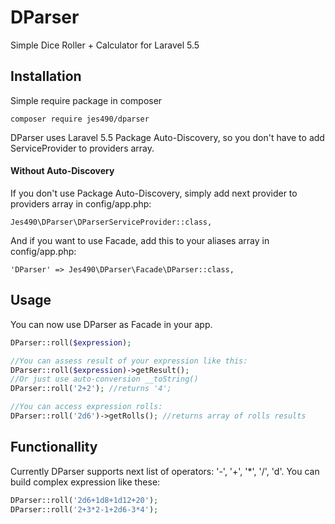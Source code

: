 # DParser
Simple Dice Roller + Calculator for Laravel 5.5

## Installation
Simple require package in composer
```
composer require jes490/dparser
```

DParser uses Laravel 5.5 Package Auto-Discovery, so you don't have to add ServiceProvider to providers array.

#### Without Auto-Discovery
If you don't use Package Auto-Discovery, simply add next provider to providers array in config/app.php:
```
Jes490\DParser\DParserServiceProvider::class,
```

And if you want to use Facade, add this to your aliases array in config/app.php:
```
'DParser' => Jes490\DParser\Facade\DParser::class,
```

## Usage

You can now use DParser as Facade in your app. 
```php
DParser::roll($expression);

//You can assess result of your expression like this:
DParser::roll($expression)->getResult();
//Or just use auto-conversion __toString()
DParser::roll('2+2'); //returns '4';

//You can access expression rolls:
DParser::roll('2d6')->getRolls(); //returns array of rolls results
```

## Functionallity

Currently DParser supports next list of operators: '-', '+', '*', '/', 'd'. 
You can build complex expression like these: 
```php
DParser::roll('2d6+1d8+1d12+20');
DParser::roll('2+3*2-1+2d6-3*4');
```
